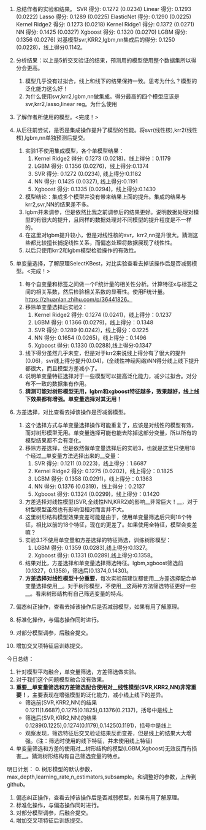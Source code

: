 1. 总结作者的实验和结果。
	SVR 得分: 0.1272 (0.0234)
	Linear 得分: 0.1293 (0.0222)
	Lasso 得分: 0.1289 (0.0225)
	ElasticNet 得分: 0.1290 (0.0225)
	Kernel Ridge2 得分: 0.1273 (0.0218)
	Kernel Ridge1 得分: 0.1372 (0.0271)
	NN 得分: 0.1425 (0.0327)
	Xgboost 得分: 0.1320 (0.0270)
	LGBM 得分: 0.1356 (0.0276)
	对基模型svr,KRR2,lgbm,nn集成后的得分: 0.1250 (0.0228)，线上得分0.1142。
2. 分析结果：以上是5折交叉验证的结果，预测用的模型使用整个数据集所以得分会更高。
	1. 模型几乎没有过拟合，线上和线下的结果保持一致。思考为什么？模型的泛化能力这么好！
	2. 为什么使用svr,krr2,lgbm,nn做集成。得分最高的四个模型应该是svr,krr2,lasso,linear reg。为什么使用

3. 了解作者所使用的模型。<完成！>
4. 从后往前尝试，是否是集成操作提升了模型的性能。将svr(线性核),krr2(线性核),lgbm,nn单独预测后提交。
	1. 实验1不使用集成模型，各个单模型结果：
		1. Kernel Ridge2 得分: 0.1273 (0.0218)，线上得分：0.1179
		2. LGBM 得分: 0.1356 (0.0276)，线上得分:0.1374
		3. SVR 得分: 0.1272 (0.0234), 线上得分:0.1182
		4. NN 得分: 0.1425 (0.0327), 线上得分:0.1191
		5. Xgboost 得分: 0.1335 (0.0294)，线上得分:0.1430
	2. 模型结论：集成多个模型并没有带来结果上面的提升。集成的结果与krr2,svr,NN的结果差不多。
	3. lgbm并未调参，但是依然比我之前调参后的结果更好。说明数据处理对模型的有很大的提升，且同样的数据处理对不同模型的提升程度是不一样的。
	4. 在这里对lgbm提升较小，但是对线性核的svr，krr2,nn提升很大。猜测这些都比较擅长捕捉线性关系，而偏态处理将数据展现了线性性。
	5. 以后只使用krr2和lgbm模型检验操作的有效性。

5. 单变量选择，了解原理SelectKBest，对比实验查看去掉该操作后是否减弱模型。<完成！>
	1. 每个自变量和标签之间做一个F统计量的相关性分析。计算特征x与标签之间的相关系数，然后检验相关系数的显著性。使用F统计量。https://zhuanlan.zhihu.com/p/36441826。
	2. 移除单变量选择后实验2：
		1. Kernel Ridge2 得分: 0.1274 (0.0241)，线上得分：0.1237
		2. LGBM 得分: 0.1366 (0.0279)，线上得分：0.1348
		3. SVR 得分: 0.1289 (0.0242)，线上得分：0.1225
		4. NN 得分: 0.1654 (0.0265)，线上得分：0.1496
		5. Xgboost 得分: 0.1330 (0.0288),线上得分:0.1347
	3. 线下得分虽然几乎未变，但是对于krr2来说线上得分有了很大的提升(0.06)，svr线上得分提升(0.04)，(全线性神经网络)NN得分线上线下提升都很大，而且模型方差减小了。
	4. 说明单变量特征选择对于一些模型可以提高泛化能力，减少过拟合。对分布不一致的数据集有作用。
	5. __猜测可能对树形模型无用，lgbm和xgboost特征越多，效果越好，线上线下效果都有增强。单变量选择对其无用！__

6. 方差选择，对比查看去掉该操作是否减弱模型。
	1. 这个选择方式与单变量选择操作可能重复了，应该是对线性的模型有效，而对树形模型无用。单变量选择可能也能去除掉这部分变量，所以所有的模型结果都不会有变化。
	2. 移除方差选择，但是依然做单变量选择后的实验3，也就是这里只使用18个经过__单变量方法选择出来的__变量：
		1. SVR 得分: 0.1211 (0.0223)，线上得分：1.6687
		2. Kernel Ridge2 得分: 0.1275 (0.0202)，线上得分：0.1825
		3. LGBM 得分: 0.1358 (0.0291)，线上得分：0.1363
		4. NN 得分: 0.1376 (0.0319)，线上得分：0.2137
		5. Xgboost 得分: 0.1324 (0.0299)，线上得分：0.1420
	3. 方差选择对线性模型(SVR,全线性NN,KRR2)的影响__非常巨大！__，对于树型模型虽然也有影响但相对而言并不大。
	4. 这里树形结构模型效果变差可能是由于，使用单变量筛选后只剩18个特征，相比以前的18个特征，现在的更差了。如果使用全特征，模型会变差嘛？
	5. 实验3.1不使用单变量和方差选择的特征筛选，训练树形模型：
		1. LGBM 得分: 0.1359 (0.0283),线上得分:0.1327。
		2. Xgboost 得分: 0.1331 (0.0289),线上得分:0.1358。
	6. 结果对比，方差选择和单变量选择筛选特征。lgbm,xgboost筛选前(0.1327，0.1358)，筛选后(0.1374,0.1430)。
	7. __方差选择对线性模型十分重要__，每次实验前建议都使用__方差选择配合单变量选择使用__。对于树形模型，不使用__这两种方法筛选特征更好一些__。看来树形结构有自己筛选变量的特点。
7. 偏态纠正操作，查看去掉该操作后是否减弱模型，如果有用了解原理。
8. 标准化操作，与偏态操作同时进行。

9. 对部分模型调参，后融合提交。
10. 增加交叉项特征后训练提交。

今日总结：
1. 针对模型平均融合，单变量筛选，方差筛选做实验。
2. 对于我们这个问题模型融合没有效果。
3. __重要__单变量筛选和方差筛选配合使用对__线性模型(SVR,KRR2,NN)非常重要！__，主要表现在增强模型的泛化能力，减小线上线下的差异。
	- 筛选前(SVR,KRR2,NN)的结果0.1211(1.6687),0.1275(0.1825),0.1376(0.2137)，括号中是线上
	- 筛选后(SVR,KRR2,NN)的结果0.1289(0.1225),0.1274(0.1179),0.1425(0.1191)，括号中是线上
	- 观察发现，筛选特征后交叉验证结果反而变差，但是线上的结果大大增强。(注：筛选时使用的线下特征，并未使用线上特征)
4. 单变量筛选和方差的使用对__树形结构的模型(LGBM,Xgboost)无效反而有损害__。猜测树形结构有自己筛选变量的特点。

明日计划：
0. 树形模型的默认参数，max\_depth,learning\_rate,n\_estimators,subsample。和调整好的参数，上传到github。
1. 偏态纠正操作，查看去掉该操作后是否减弱模型，如果有用了解原理。
2. 标准化操作，与偏态操作同时进行。
3. 对部分模型调参，后融合提交。
4. 增加交叉项特征后训练提交。

